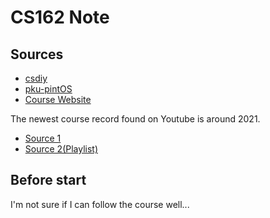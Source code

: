 # CS162 Note

## Sources

- [csdiy](https://csdiy.wiki/%E6%93%8D%E4%BD%9C%E7%B3%BB%E7%BB%9F/CS162/#_1)
- [pku-pintOS](https://pkuflyingpig.gitbook.io/pintos/)
- [Course Website](https://cs162.org/)

The newest course record found on Youtube is around 2021.

- [Source 1](https://www.youtube.com/watch?v=YfHY0pvpRkk)
- [Source 2(Playlist)](https://www.youtube.com/playlist?list=PLF2K2xZjNEf97A_uBCwEl61sdxWVP7VWC)

## Before start

I'm not sure if I can follow the course well...
